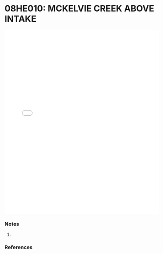 # 08HE010: MCKELVIE CREEK ABOVE INTAKE

<iframe src="/_static/stations/08HE010_fdc.html" width="100%" height="600" frameborder="0"></iframe>

### Notes
1. 

### References

